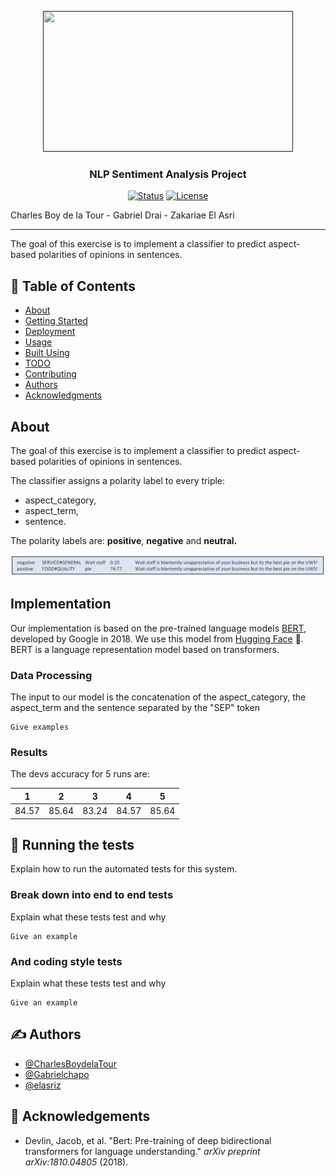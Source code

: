 <p align="center">
  <a href="" rel="noopener">
 <img width=400px height=225px src=https://miro.medium.com/max/800/1*oUpWrMdvDWcWE_QSne-jOw.jpeg></a>
</p>

<h3 align="center">NLP Sentiment Analysis Project</h3>

<div align="center">

[![Status](https://img.shields.io/badge/status-active-success.svg)]()
[![License](https://img.shields.io/badge/license-MIT-blue.svg)](/LICENSE)

</div>

Charles Boy de la Tour - Gabriel Drai - Zakariae El Asri

---

<p align="left"> The goal of this exercise is to implement a classifier to predict aspect-based polarities of opinions in
sentences.

</p>

## 📝 Table of Contents

- [About](#about)
- [Getting Started](#getting_started)
- [Deployment](#deployment)
- [Usage](#usage)
- [Built Using](#built_using)
- [TODO](../TODO.md)
- [Contributing](../CONTRIBUTING.md)
- [Authors](#authors)
- [Acknowledgments](#acknowledgement)

## About

The goal of this exercise is to implement a classifier to predict aspect-based polarities of opinions in sentences.

The classifier assigns a polarity label to every triple:

- aspect_category,
- aspect_term,
- sentence.

The polarity labels are: **positive**, **negative** and **neutral.**

![image](image/README/1647253512618.png)

## Implementation

Our implementation is based on the pre-trained language models [BERT](https://arxiv.org/abs/1810.04805), developed by Google in 2018. We use this model from [Hugging Face](https://huggingface.co/) 🤗. BERT is a language representation model based on transformers.

### Data Processing

The input to our model is the concatenation of the aspect_category, the aspect_term and the sentence separated by the "SEP" token

```
Give examples
```

### Results

The devs accuracy for 5 runs are:

| 1     | 2     | 3     | 4     |   5   |
| ----- | ----- | ----- | ----- | :---: |
| 84.57 | 85.64 | 83.24 | 84.57 | 85.64 |

## 🔧 Running the tests

Explain how to run the automated tests for this system.

### Break down into end to end tests

Explain what these tests test and why

```
Give an example
```

### And coding style tests

Explain what these tests test and why

```
Give an example
```

## ✍️ Authors

- [@CharlesBoydelaTour](https://github.com/CharlesBoydelaTour)
- [@Gabrielchapo](https://github.com/Gabrielchapo)
- [@elasriz](https://github.com/elasriz)

## 🎉 Acknowledgements

- Devlin, Jacob, et al. "Bert: Pre-training of deep bidirectional transformers for language understanding." *arXiv preprint arXiv:1810.04805* (2018).
